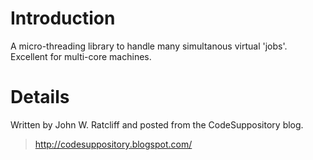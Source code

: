 # Introduction #

A micro-threading library to handle many simultanous virtual 'jobs'. Excellent for multi-core machines.


# Details #

Written by John W. Ratcliff and posted from the CodeSuppository blog.

> http://codesuppository.blogspot.com/
